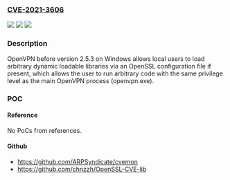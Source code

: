 ### [CVE-2021-3606](https://cve.mitre.org/cgi-bin/cvename.cgi?name=CVE-2021-3606)
![](https://img.shields.io/static/v1?label=Product&message=OpenVPN-GUI&color=blue)
![](https://img.shields.io/static/v1?label=Version&message=2.5.2%20and%20prior%20releases%20&color=brightgreen)
![](https://img.shields.io/static/v1?label=Vulnerability&message=CWE-427%20Uncontrolled%20Search%20Path%20Element&color=brightgreen)

### Description

OpenVPN before version 2.5.3 on Windows allows local users to load arbitrary dynamic loadable libraries via an OpenSSL configuration file if present, which allows the user to run arbitrary code with the same privilege level as the main OpenVPN process (openvpn.exe).

### POC

#### Reference
No PoCs from references.

#### Github
- https://github.com/ARPSyndicate/cvemon
- https://github.com/chnzzh/OpenSSL-CVE-lib

